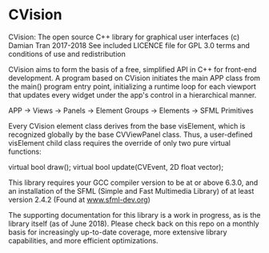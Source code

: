 # CVision
CVision: The open source C++ library for graphical user interfaces
(c) Damian Tran 2017-2018
See included LICENCE file for GPL 3.0 terms and conditions of use and redistribution

CVision aims to form the basis of a free, simplified API in C++ for front-end development.  A program based on CVision initiates the main APP class from the main() program entry point, initializing a runtime loop for each viewport that updates every widget under the app's control in a hierarchical manner.

APP -> Views -> Panels -> Element Groups -> Elements -> SFML Primitives

Every CVision element class derives from the base visElement, which is recognized globally by the base CVViewPanel class.  Thus, a user-defined visElement child class requires the override of only two pure virtual functions:

virtual bool draw();
virtual bool update(CVEvent, 2D float vector);

This library requires your GCC compiler version to be at or above 6.3.0, and an installation of the SFML (Simple and Fast Multimedia Library) of at least version 2.4.2 (Found at www.sfml-dev.org)

The supporting documentation for this library is a work in progress, as is the library itself (as of June 2018).  Please check back on this repo on a monthly basis for increasingly up-to-date coverage, more extensive library capabilities, and more efficient optimizations.
